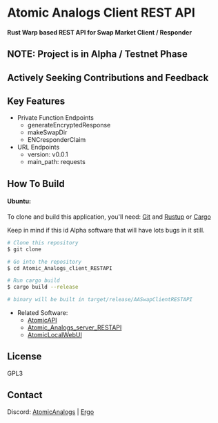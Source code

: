 # Atomic Analogs Client REST API


#### Rust Warp based REST API for Swap Market Client / Responder



## NOTE: Project is in Alpha / Testnet Phase 
## Actively Seeking Contributions and Feedback

## Key Features

* Private Function Endpoints
  - generateEncryptedResponse
  - makeSwapDir
  - ENCresponderClaim
* URL Endpoints
  - version: v0.0.1
  - main_path: requests


## How To Build

#### Ubuntu:

To clone and build this application, you'll need:
[Git](https://git-scm.com)
and
[Rustup](https://rustup.rs/) or [Cargo](https://github.com/rust-lang/cargo)

Keep in mind if this id Alpha software that will have lots bugs in it still.


```bash
# Clone this repository
$ git clone

# Go into the repository
$ cd Atomic_Analogs_client_RESTAPI

# Run cargo build
$ cargo build --release

# binary will be built in target/release/AASwapClientRESTAPI

```

* Related Software:
  - [AtomicAPI](https://github.com/dzyphr/atomicAPI)
  - [Atomic_Analogs_server_RESTAPI](https://github.com/dzyphr/Atomic_Analogs_server_RESTAPI)
  - [AtomicLocalWebUI](https://github.com/dzyphr/AtomicAnalogsLocalWebUI)


## License

GPL3

## Contact

Discord:
[AtomicAnalogs](https://discord.gg/VDJGszpW58)  | [Ergo](https://discord.gg/ergo-platform-668903786361651200)


